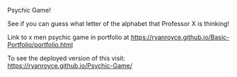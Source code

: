 Psychic Game!

See if you can guess what letter of the alphabet that Professor X is thinking!

Link to x men psychic game in portfolio at https://ryanroyce.github.io/Basic-Portfolio/portfolio.html

To see the deployed version of this visit: https://ryanroyce.github.io/Psychic-Game/
